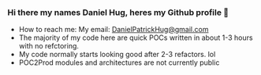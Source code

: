 ### Hi there my names Daniel Hug, heres my Github profile 👋


- How to reach me: My email: DanielPatrickHug@gmail.com
- The majority of my code here are quick POCs written in about 1-3 hours with no refctoring.
- My code normally starts looking good after 2-3 refactors. lol
- POC2Prod modules and architectures are not currently public

